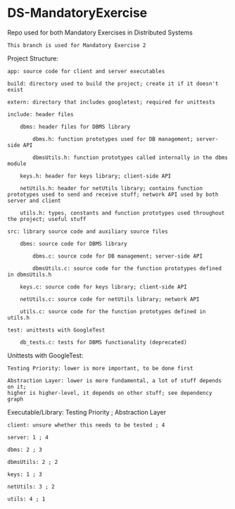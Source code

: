 # DS-MandatoryExercise
Repo used for both Mandatory Exercises in Distributed Systems

    This branch is used for Mandatory Exercise 2

Project Structure:

    app: source code for client and server executables

    build: directory used to build the project; create it if it doesn't exist

    extern: directory that includes googletest; required for unittests

    include: header files

        dbms: header files for DBMS library

            dbms.h: function prototypes used for DB management; server-side API

            dbmsUtils.h: function prototypes called internally in the dbms module

        keys.h: header for keys library; client-side API
        
        netUtils.h: header for netUtils library; contains function prototypes used to send and receive stuff; network API used by both server and client

        utils.h: types, constants and function prototypes used throughout the project; useful stuff

    src: library source code and auxiliary source files

        dbms: source code for DBMS library
    
            dbms.c: source code for DB management; server-side API
    
            dbmsUtils.c: source code for the function prototypes defined in dbmsUtils.h
    
        keys.c: source code for keys library; client-side API
        
        netUtils.c: source code for netUtils library; network API
    
        utils.c: source code for the function prototypes defined in utils.h

    test: unittests with GoogleTest

        db_tests.c: tests for DBMS functionality (deprecated)

Unittests with GoogleTest:

    Testing Priority: lower is more important, to be done first
    
    Abstraction Layer: lower is more fundamental, a lot of stuff depends on it;
    higher is higher-level, it depends on other stuff; see dependency graph

Executable/Library: Testing Priority ; Abstraction Layer 

    client: unsure whether this needs to be tested ; 4
    
    server: 1 ; 4
    
    dbms: 2 ; 3
    
    dbmsUtils: 2 ; 2 
    
    keys: 1 ; 3
    
    netUtils: 3 ; 2
    
    utils: 4 ; 1
